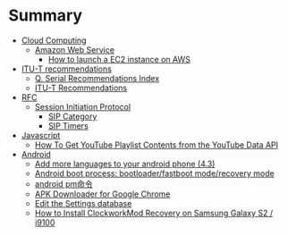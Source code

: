 # Summary

- [Cloud Computing]()
  - [Amazon Web Service]()
    - [How to launch a EC2 instance on AWS](./cloud/aws/how-to-launch-a-mac-instance.md)
- [ITU-T recommendations]()
  - [Q. Serial Recommendations Index](./itut/q-recommendations.md)
  - [ITU-T Recommendations](./itut/online-recommendations.md)
- [RFC]()
  - [Session Initiation Protocol]()
    - [SIP Category](./rfc/sip/sip-category.md)
    - [SIP Timers](./rfc/sip/sip-timers.md)
- [Javascript]()
  - [How To Get YouTube Playlist Contents from the YouTube Data API](./javascript/how-to-play-youtube-from-api.md)
- [Android]()
  - [Add more languages to your android phone (4.3)](./android/add-more-languages.md)
  - [Android boot process: bootloader/fastboot mode/recovery mode](./android/boot-process.md)
  - [android pm命令](./android/pm.md)
  - [APK Downloader for Google Chrome](./android/apk-downloader.md)
  - [Edit the Settings database](./android/settings-database.md)
  - [How to Install ClockworkMod Recovery on Samsung Galaxy S2 / i9100](./android/recovery-i9100.md)
